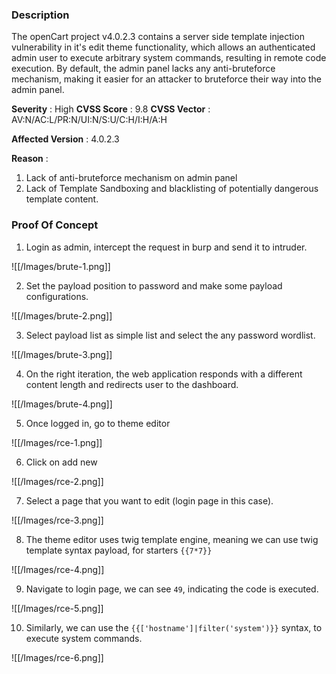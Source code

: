 ### Description

The openCart project v4.0.2.3 contains a server side template injection vulnerability in it's edit theme functionality, which allows an authenticated admin user to execute arbitrary system commands, resulting in remote code execution. By default, the admin panel lacks any anti-bruteforce mechanism, making it easier for an attacker to bruteforce their way into the admin panel.

**Severity** : High
**CVSS Score** : 9.8
**CVSS Vector** : AV:N/AC:L/PR:N/UI:N/S:U/C:H/I:H/A:H

**Affected Version** : 4.0.2.3

**Reason** : 
1. Lack of anti-bruteforce mechanism on admin panel
2. Lack of Template Sandboxing and blacklisting of potentially dangerous template content.
### Proof Of Concept

1. Login as admin, intercept the request in burp and send it to intruder.

![[/Images/brute-1.png]]

2. Set the payload position to password and make some payload configurations.

![[/Images/brute-2.png]]

3. Select payload list as simple list and select the any password wordlist.

![[/Images/brute-3.png]]

4. On the right iteration, the web application responds with a different content length and redirects user to the dashboard.

![[/Images/brute-4.png]]

5. Once logged in, go to theme editor

![[/Images/rce-1.png]]

6. Click on add new

![[/Images/rce-2.png]]

7. Select a page that you want to edit (login page in this case).

![[/Images/rce-3.png]]

8. The theme editor uses twig template engine, meaning we can use twig template syntax payload, for starters `{{7*7}}`

![[/Images/rce-4.png]]

9. Navigate to login page, we can see `49`, indicating the code is executed.

![[/Images/rce-5.png]]

10. Similarly, we can use the `{{['hostname']|filter('system')}}` syntax, to execute system commands.

![[/Images/rce-6.png]]
